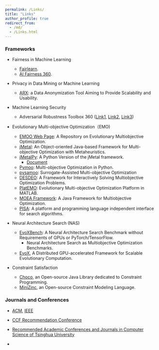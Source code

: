 ```yaml
---
permalink: /Links/
title: "Links"
author_profile: true
redirect_from: 
  - /md/
  - /Links.html
---
```


<!--
<font color=Blue>Framework and Platform</font>
-->



### Frameworks

- Fairness in Machine Learning
  - [Fairlearn](https://fairlearn.org/).
  - [AI Fairness 360](https://ai-fairness-360.org/).  

- Privacy in Data Mining or Machine Learning
  - [ARX](https://github.com/arx-deidentifier/arx): a Data Anonymization Tool Aiming to Provide Scalability and Usability. 

- Machine Learning Security
  - Adversarial Robustness Toolbox 360 ([Link1](https://github.com/Trusted-AI/adversarial-robustness-toolbox), [Link2](https://www.ibm.com/blogs/research/2019/09/adversarial-robustness-360-toolbox-v1-0/), [Link3](https://github.com/Trusted-AI/adversarial-robustness-toolbox/wiki/))

- Evolutionary Multi-objective Optimization（EMO)
  - [EMOO Web Page](http://delta.cs.cinvestav.mx/~ccoello/EMOO/): A Repository on Evolutionary Multiobjective Optimization.
  - [jMetal](https://github.com/jMetal/jMetal): An Object-oriented Java-based Framework for Multi-objective Optimization with Metaheuristics. 
  - [jMetalPy](https://github.com/jMetal/jMetalPy): A Python Version of the jMetal framework.
    - [Document](https://jmetal.github.io/jMetalPy/tutorials.html)
  - [Pymoo](https://pymoo.org/): Multi-objective Optimization in Python.
  - [pysamoo](https://anyoptimization.com/projects/pysamoo/): Surrogate-Assisted Multi-objective Optimization 
  - [DESDEO](https://desdeo.misitano.xyz/): A Framework for Interactively Solving Multiobjective Optimization Problems.
  - [PlatEMO](https://github.com/BIMK/PlatEMO): Evolutionary Multi-objective Optimization Platform in MATLAB.
  - [MOEA Framework](http://moeaframework.org/): A Java Framework for Multiobjective Optimization.
  - [PISA](https://sop.tik.ee.ethz.ch/pisa/?page=principles.php): A platform and programming language independent interface for search algorithms.

- Neural Architecture Search (NAS)
  - [EvoXBench](https://github.com/EMI-Group/evoxbench): A Neural Architecture Search Benchmark without Requirements of GPUs or PyTorch/TensorFlow.
    - Neural Architecture Search as Multiobjective Optimization Benchmarks.
  - [EvoX](https://github.com/EMI-Group/evox), A Distributed GPU-accelerated Framework for Scalable Evolutionary Computation.

- Constraint Satisfaction
  - [Choco](https://choco-solver.org/), an Open-source Java Library dedicated to Constraint Programming. 
  - [MiniZinc](https://www.minizinc.org/), an Open-source Constraint Modeling Language.


### Journals and Conferences
- [ACM](https://www.acm.org/), [IEEE](https://www.ieee.org/)
- [CCF Recommendation Conference](https://www.ccf.org.cn/Academic_Evaluation/By_category/)
- [Recommended Academic Conferences and Journals in Computer Science of Tsinghua University](http://numbda.cs.tsinghua.edu.cn/~yuwj/TH-CPL.pdf)

- 
